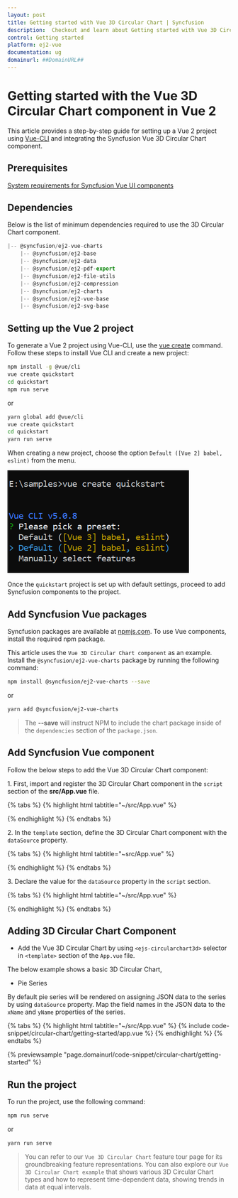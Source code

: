 ```yaml
---
layout: post
title: Getting started with Vue 3D Circular Chart | Syncfusion
description:  Checkout and learn about Getting started with Vue 3D Circular Chart component of Syncfusion Essential JS 2 and more details.
control: Getting started 
platform: ej2-vue
documentation: ug
domainurl: ##DomainURL##
---
```


# Getting started with the Vue 3D Circular Chart component in Vue 2

This article provides a step-by-step guide for setting up a Vue 2 project using [Vue-CLI](https://cli.vuejs.org/) and integrating the Syncfusion Vue 3D Circular Chart component.

## Prerequisites

[System requirements for Syncfusion Vue UI components](https://ej2.syncfusion.com/vue/documentation/system-requirements/)

## Dependencies

Below is the list of minimum dependencies required to use the 3D Circular Chart component.

```javascript
|-- @syncfusion/ej2-vue-charts
    |-- @syncfusion/ej2-base
    |-- @syncfusion/ej2-data
    |-- @syncfusion/ej2-pdf-export
    |-- @syncfusion/ej2-file-utils
    |-- @syncfusion/ej2-compression
    |-- @syncfusion/ej2-charts
    |-- @syncfusion/ej2-vue-base
    |-- @syncfusion/ej2-svg-base
```

## Setting up the Vue 2 project

To generate a Vue 2 project using Vue-CLI, use the [vue create](https://cli.vuejs.org/#getting-started) command. Follow these steps to install Vue CLI and create a new project:

```bash
npm install -g @vue/cli
vue create quickstart
cd quickstart
npm run serve
```

or

```bash
yarn global add @vue/cli
vue create quickstart
cd quickstart
yarn run serve
```

When creating a new project, choose the option `Default ([Vue 2] babel, eslint)` from the menu.

![Vue 2 project](images/vue2-terminal.png)

Once the `quickstart` project is set up with default settings, proceed to add Syncfusion components to the project.

## Add Syncfusion Vue packages

Syncfusion packages are available at [npmjs.com](https://www.npmjs.com/search?q=ej2-vue). To use Vue components, install the required npm package.

This article uses the `Vue 3D Circular Chart component` as an example. Install the `@syncfusion/ej2-vue-charts` package by running the following command:

```bash
npm install @syncfusion/ej2-vue-charts --save
```
or

```bash
yarn add @syncfusion/ej2-vue-charts
```

> The **--save** will instruct NPM to include the chart package inside of the `dependencies` section of the `package.json`.

## Add Syncfusion Vue component

Follow the below steps to add the Vue 3D Circular Chart component:

1\. First, import and register the 3D Circular Chart component in the `script` section of the **src/App.vue** file.

{% tabs %}
{% highlight html tabtitle="~/src/App.vue" %}

<script>
import { CircularChart3DComponent, CircularChart3DSeriesCollectionDirective, CircularChart3DSeriesDirective, PieSeries3D } from '@syncfusion/ej2-vue-charts';

export default {
  components: {
    'ejs-circularchart3d': CircularChart3DComponent,
    'e-circularchart3d-series-collection': CircularChart3DSeriesCollectionDirective,
    'e-circularchart3d-series': CircularChart3DSeriesDirective
  }
}
</script>

{% endhighlight %}
{% endtabs %}

2\. In the `template` section, define the 3D Circular Chart component with the `dataSource` property.

{% tabs %}
{% highlight html tabtitle="~src/App.vue" %}

<template>
    <div id="app">
         <ejs-circularchart3d id="container">
            <e-circularchart3d-series-collection>
                <e-circularchart3d-series :dataSource='seriesData' xName='x' yName='y'></e-circularchart3d-series>
            </e-circularchart3d-series-collection>
        </ejs-circularchart3d>
    </div>
</template>

{% endhighlight %}
{% endtabs %}

3\. Declare the value for the `dataSource` property in the `script` section.

{% tabs %}
{% highlight html tabtitle="~/src/App.vue" %}

<script>
data() {
  return {
    seriesData: data
  };
}
</script>

{% endhighlight %}
{% endtabs %}

## Adding 3D Circular Chart Component

* Add the Vue 3D Circular Chart by using `<ejs-circularchart3d>` selector in `<template>` section of the `App.vue` file.

The below example shows a basic 3D Circular Chart,

* Pie Series

By default pie series will be rendered on assigning JSON data to the series by using `dataSource` property. Map the field names in the JSON data to the `xName` and `yName` properties of the series.

{% tabs %}
{% highlight html tabtitle="~/src/App.vue" %}
{% include code-snippet/circular-chart/getting-started/app.vue %}
{% endhighlight %}
{% endtabs %}
        
{% previewsample "page.domainurl/code-snippet/circular-chart/getting-started" %}

## Run the project

To run the project, use the following command:

```bash
npm run serve
```

or

```bash
yarn run serve
```

> You can refer to our `Vue 3D Circular Chart` feature tour page for its groundbreaking feature representations. You can also explore our `Vue 3D Circular Chart example` that shows various 3D Circular Chart types and how to represent time-dependent data, showing trends in data at equal intervals.